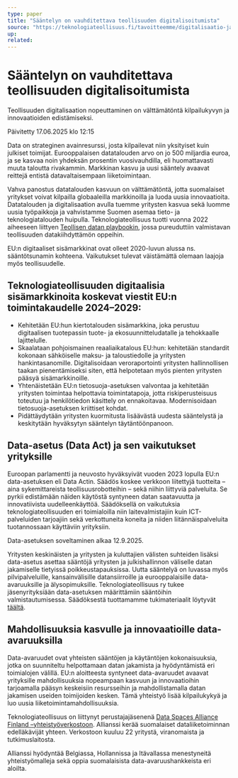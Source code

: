 ```yaml
---
type: paper
title: "Sääntelyn on vauhditettava teollisuuden digitalisoitumista"
source: "https://teknologiateollisuus.fi/tavoitteemme/digitalisaatio-ja-datatalous/vauhditetaan-teollisuuden-digitalisaatiota/"
up:
related:
---
```


# Sääntelyn on vauhditettava teollisuuden digitalisoitumista

Teollisuuden digitalisaation nopeuttaminen on välttämätöntä kilpailukyvyn ja innovaatioiden edistämiseksi.

Päivitetty 17.06.2025 klo 12:15

Data on strateginen avainresurssi, josta kilpailevat niin yksityiset kuin julkiset toimijat. Eurooppalaisen datatalouden arvo on jo 500 miljardia euroa, ja se kasvaa noin yhdeksän prosentin vuosivauhdilla, eli huomattavasti muuta taloutta rivakammin. Markkinan kasvu ja uusi sääntely avaavat reittejä entistä datavaltaisempaan liiketoimintaan.

Vahva panostus datatalouden kasvuun on välttämätöntä, jotta suomalaiset yritykset voivat kilpailla globaaleilla markkinoilla ja luoda uusia innovaatioita. Datatalouden ja digitalisaation avulla tuemme yritysten kasvua sekä luomme uusia työpaikkoja ja vahvistamme Suomen asemaa tieto- ja teknologiatalouden huipulla. Teknologiateollisuus tuotti vuonna 2022 aiheeseen liittyen [Teollisen datan playbookin](https://teknologiateollisuus.fi/wp-content/uploads/2024/06/teollisen-datan-playbook-2022.pdf), jossa pureuduttiin valmistavan teollisuuden datakiihdyttämön oppeihin.

EU:n digitaaliset sisämarkkinat ovat olleet 2020-luvun alussa ns. sääntötsunamin kohteena. Vaikutukset tulevat väistämättä olemaan laajoja myös teollisuudelle.

## Teknologiateollisuuden digitaalisia sisämarkkinoita koskevat viestit EU:n toimintakaudelle 2024–2029:

- Kehitetään EU:hun kiertotalouden sisämarkkina, joka perustuu digitaalisen tuotepassin tuote- ja ekosuunnitteludatalle ja tehokkaalle lajittelulle.
- Skaalataan pohjoismainen reaaliaikatalous EU:hun: kehitetään standardit kokonaan sähköiselle maksu- ja taloustiedolle ja yritysten hankintasanomille. Digitalisoidaan veroraportointi yritysten hallinnollisen taakan pienentämiseksi siten, että helpotetaan myös pienten yritysten pääsyä sisämarkkinoille.
- Yhtenäistetään EU:n tietosuoja-asetuksen valvontaa ja kehitetään yritysten toimintaa helpottavia toimintatapoja, jotta riskiperusteisuus toteutuu ja henkilötiedon käsittely on ennakoitavaa. Modernisoidaan tietosuoja-asetuksen kriittiset kohdat.
- Pidättäydytään yritysten kuormitusta lisäävästä uudesta sääntelystä ja keskitytään hyväksytyn sääntelyn täytäntöönpanoon.

## Data-asetus (Data Act) ja sen vaikutukset yrityksille

Euroopan parlamentti ja neuvosto hyväksyivät vuoden 2023 lopulla EU:n data-asetuksen eli Data Actin. Säädös koskee verkkoon liitettyjä tuotteita – aina sykemittareista teollisuusrobotteihin – sekä niihin liittyviä palveluita. Se pyrkii edistämään näiden käytöstä syntyneen datan saatavuutta ja innovatiivista uudelleenkäyttöä. Säädöksellä on vaikutuksia teknologiateollisuuden eri toimialoilla niin laitevalmistajiin kuin ICT-palveluiden tarjoajiin sekä verkottuneita koneita ja niiden liitännäispalveluita tuotannossaan käyttäviin yrityksiin.

Data-asetuksen soveltaminen alkaa 12.9.2025.

Yritysten keskinäisten ja yritysten ja kuluttajien välisten suhteiden lisäksi data-asetus asettaa sääntöjä yritysten ja julkishallinnon väliselle datan jakamiselle tietyissä poikkeustapauksissa. Uutta sääntelyä on luvassa myös pilvipalveluille, kansainvälisille datansiirroille ja eurooppalaisille data-avaruuksille ja älysopimuksille. Teknologiateollisuus ry tukee jäsenyrityksiään data-asetuksen määrittämiin sääntöihin valmistautumisessa. Säädöksestä tuottamamme tukimateriaalit löytyvät [täältä](https://teknologiateollisuus.fi/jasenille/tietopankki/digitalisaatio-ja-tekoaly/datastaliiketoimintaa/).

## Mahdollisuuksia kasvulle ja innovaatioille data-avaruuksilla

Data-avaruudet ovat yhteisten sääntöjen ja käytäntöjen kokonaisuuksia, jotka on suunniteltu helpottamaan datan jakamista ja hyödyntämistä eri toimialojen välillä. EU:n aloitteesta syntyneet data-avaruudet avaavat yrityksille mahdollisuuksia nopeampaan kasvuun ja innovaatioihin tarjoamalla pääsyn keskeisiin resursseihin ja mahdollistamalla datan jakamisen useiden toimijoiden kesken. Tämä yhteistyö lisää kilpailukykyä ja luo uusia liiketoimintamahdollisuuksia.

Teknologiateollisuus on liittynyt perustajajäsenenä [Data Spaces Alliance Finland –yhteistyöverkostoon](https://www.dataspacesalliance.fi/). Allianssi kerää suomalaiset dataliiketoiminnan edelläkävijät yhteen. Verkostoon kuuluu 22 yritystä, viranomaista ja tutkimuslaitosta.

Allianssi hyödyntää Belgiassa, Hollannissa ja Itävallassa menestyneitä yhteistyömalleja sekä oppia suomalaisista data-avaruushankkeista eri aloilta.
